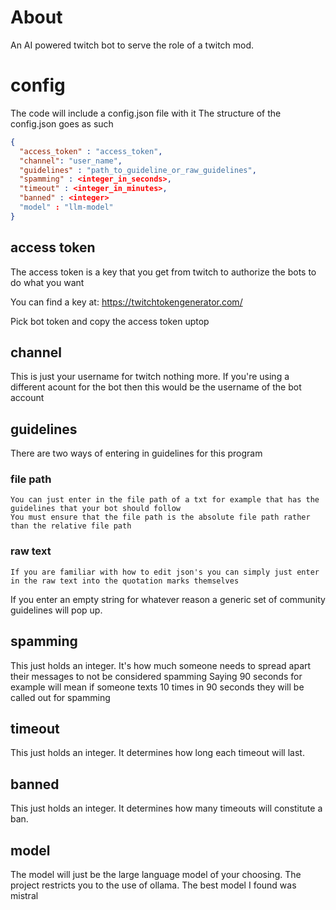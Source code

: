 # About
An AI powered twitch bot to serve the role of a twitch mod.

# config
The code will include a config.json file with it
The structure of the config.json goes as such
```json
{
  "access_token" : "access_token",
  "channel": "user_name",
  "guidelines" : "path_to_guideline_or_raw_guidelines",
  "spamming" : <integer_in_seconds>,
  "timeout" : <integer_in_minutes>,
  "banned" : <integer>
  "model" : "llm-model"
}
```

## access token
The access token is a key that you get from twitch to authorize the bots to do what you want

You can find a key at: https://twitchtokengenerator.com/

Pick bot token and copy the access token uptop

## channel
This is just your username for twitch nothing more. If you're using a different acount for the bot then this would be the username of the bot account

## guidelines
There are two ways of entering in guidelines for this program

### file path
    You can just enter in the file path of a txt for example that has the guidelines that your bot should follow
    You must ensure that the file path is the absolute file path rather than the relative file path

### raw text
    If you are familiar with how to edit json's you can simply just enter in the raw text into the quotation marks themselves

If you enter an empty string for whatever reason a generic set of community guidelines will pop up.

## spamming
This just holds an integer. It's how much someone needs to spread apart their messages to not be considered spamming
Saying 90 seconds for example will mean if someone texts 10 times in 90 seconds they will be called out for spamming

## timeout
This just holds an integer. It determines how long each timeout will last.

## banned
This just holds an integer. It determines how many timeouts will constitute a ban.

## model
The model will just be the large language model of your choosing.
The project restricts you to the use of ollama.
The best model I found was mistral